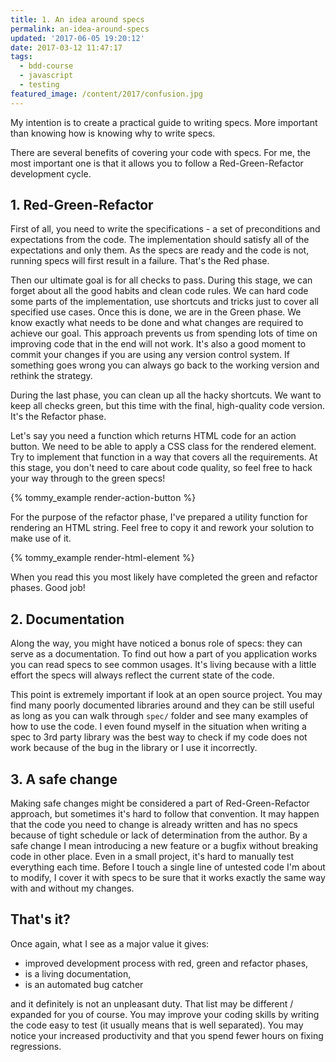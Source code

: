 ```yaml
---
title: 1. An idea around specs
permalink: an-idea-around-specs
updated: '2017-06-05 19:20:12'
date: 2017-03-12 11:47:17
tags: 
  - bdd-course 
  - javascript
  - testing
featured_image: /content/2017/confusion.jpg
---
```



My intention is to create a practical guide to writing specs. More important than knowing how is knowing why to write specs.
<!-- more -->

There are several benefits of covering your code with specs. For me, the most important one is that it allows you to follow a Red-Green-Refactor development cycle. 

## 1. Red-Green-Refactor
First of all, you need to write the specifications - a set of preconditions and expectations from the code. The implementation should satisfy all of the expectations and only them. As the specs are ready and the code is not, running specs will first result in a failure. That's the Red phase.
 
Then our ultimate goal is for all checks to pass. During this stage, we can forget about all the good habits and clean code rules. We can hard code some parts of the implementation, use shortcuts and tricks just to cover all specified use cases. 
Once this is done, we are in the Green phase. We know exactly what needs to be done and what changes are required to achieve our goal. This approach prevents us from spending lots of time on improving code that in the end will not work. 
It's also a good moment to commit your changes if you are using any version control system. If something goes wrong you can always go back to the working version and rethink the strategy.

During the last phase, you can clean up all the hacky shortcuts. We want to keep all checks green, but this time with the final, high-quality code version. It's the Refactor phase.

Let's say you need a function which returns HTML code for an action button. We need to be able to apply a CSS class for the rendered element. Try to implement that function in a way that covers all the requirements. At this stage, you don't need to care about code quality, so feel free to hack your way through to the green specs!

{% tommy_example render-action-button %}

For the purpose of the refactor phase, I've prepared a utility function for rendering an HTML string. Feel free to copy it and rework your solution to make use of it. 

{% tommy_example render-html-element %}

When you read this you most likely have completed the green and refactor phases. Good job!

## 2. Documentation
Along the way, you might have noticed a bonus role of specs: they can serve as a documentation. To find out how a part of you application works you can read specs to see common usages. It's living because with a little effort the specs will always reflect the current state of the code.

This point is extremely important if look at an open source project. You may find many poorly documented libraries around and they can be still useful as long as you can walk through `spec/` folder and see many examples of how to use the code. I even found myself in the situation when writing a spec to 3rd party library was the best way to check if my code does not work because of the bug in the library or I use it incorrectly.

## 3. A safe change
Making safe changes might be considered a part of Red-Green-Refactor approach, but sometimes it's hard to follow that convention. It may happen that the code you need to change is already written and has no specs because of tight schedule or lack of determination from the author. By a safe change I mean introducing a new feature or a bugfix without breaking code in other place. Even in a small project, it's hard to manually test everything each time. Before I touch a single line of untested code I'm about to modify, I cover it with specs to be sure that it works exactly the same way with and without my changes.

## That's it?
Once again, what I see as a major value it gives: 

- improved development process with red, green and refactor phases, 
- is a living documentation,
- is an automated bug catcher

and it definitely is not an unpleasant duty. That list may be different / expanded for you of course. You may improve your coding skills by writing the code easy to test (it usually means that is well separated). You may notice your increased productivity and that you spend fewer hours on fixing regressions.
